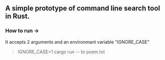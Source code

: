 ## A simple prototype of command line search tool in Rust.

### How to run ->

It accepts 2 arguments and an environmant variable "IGNORE_CASE"

>IGNORE_CASE=1 cargo run -- to poem.txt

